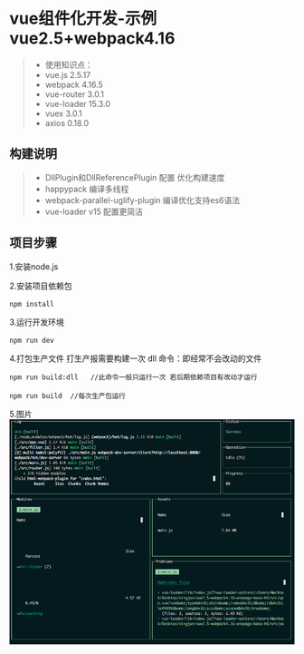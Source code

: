 # vue组件化开发-示例  vue2.5+webpack4.16

>  * 使用知识点：
>  * vue.js        2.5.17
>  * webpack       4.16.5
>  * vue-router    3.0.1
>  * vue-loader    15.3.0
>  * vuex          3.0.1
>  * axios 		   0.18.0


## 构建说明
>  * DllPlugin和DllReferencePlugin  		配置 优化构建速度
>  * happypack 							编译多线程
>  * webpack-parallel-uglify-plugin  	编译优化支持es6语法
>  * vue-loader v15 					配置更简洁

## 项目步骤

1.安装node.js

2.安装项目依赖包

```
npm install
```

3.运行开发环境

```
npm run dev 
```

4.打包生产文件  打生产报需要构建一次 dll 命令：即经常不会改动的文件

```
npm run build:dll   //此命令一般只运行一次 若后期依赖项目有改动才运行

npm run build  //每次生产包运行

``` 

5.图片
![输入图片说明](https://github.com/wangweianger/vue2.5-webpack4.16-onepage-base-h5/blob/master/demo/demo01.png "在这里输入图片标题")

